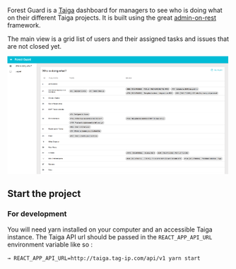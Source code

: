 Forest Guard is a [Taiga](https://taiga.io/) dashboard for managers to see who is doing what on their different Taiga projects. It is built using the great [admin-on-rest](https://marmelab.com/admin-on-rest/) framework.

The main view is a grid list of users and their assigned tasks and issues that are not closed yet. 

![ScreenShot](./screenshot.png)

## Start the project

### For development

You will need yarn installed on your computer and an accessible Taiga instance. The Taiga API url should be passed in the `REACT_APP_API_URL` environment variable like so :

```
→ REACT_APP_API_URL=http://taiga.tag-ip.com/api/v1 yarn start
```
